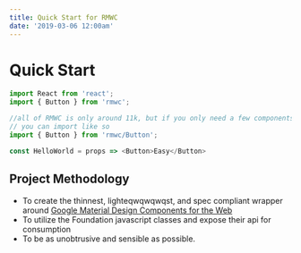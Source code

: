 ```yaml
---
title: Quick Start for RMWC
date: '2019-03-06 12:00am'
---
```

# Quick Start

```javascript
import React from 'react';
import { Button } from 'rmwc';

//all of RMWC is only around 11k, but if you only need a few components
// you can import like so
import { Button } from 'rmwc/Button';

const HelloWorld = props => <Button>Easy</Button>
```

## Project Methodology

* To create the thinnest, lighteqwqwqwqst, and spec compliant wrapper around [Google Material Design Components for the Web](https://material.io/components/web/)
* To utilize the Foundation javascript classes and expose their api for consumption
* To be as unobtrusive and sensible as possible.
